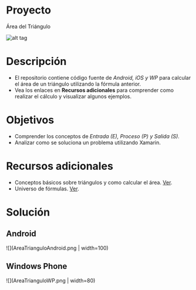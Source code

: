# Proyecto
Área del Triángulo

![alt tag](http://1.bp.blogspot.com/-jH62SvoEd8Q/VjDWfHbnysI/AAAAAAAAAKc/ZgchRD1XAL0/s1600/triangulo.png)

# Descripción
- El repositorio contiene código fuente de *Android, iOS y WP* para calcular el área de un triángulo utilizando la fórmula anterior.
- Vea los enlaces en **Recursos adicionales** para comprender como realizar el cálculo y visualizar algunos ejemplos.

# Objetivos
- Comprender los conceptos de *Entrada (E), Proceso (P) y Salida (S)*.
- Analizar como se soluciona un problema utilizando Xamarin.

# Recursos adicionales
- Conceptos básicos sobre triángulos y como calcular el área. [Ver](http://www.ditutor.com/geometria/area_triangulo.html).
- Universo de fórmulas. [Ver](http://www.universoformulas.com/matematicas/geometria/area-triangulo/).

# Solución
## Android
![](AreaTrianguloAndroid.png | width=100)

## Windows Phone
![](AreaTrianguloWP.png | width=80)
